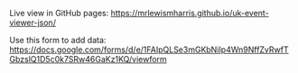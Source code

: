 Live view in GitHub pages:
https://mrlewismharris.github.io/uk-event-viewer-json/


Use this form to add data:
https://docs.google.com/forms/d/e/1FAIpQLSe3mGKbNiIp4Wn9NffZvRwfTGbzslQ1D5c0k7SRw46GaKz1KQ/viewform
